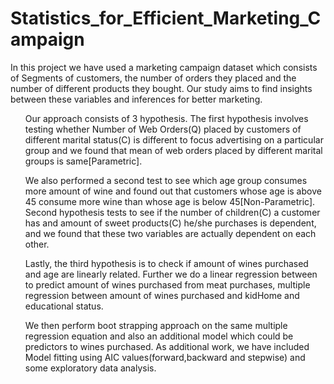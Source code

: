 # Statistics_for_Efficient_Marketing_Campaign
In this project we have used a marketing campaign dataset which consists of Segments of customers, the number of orders they placed and the number of different products they bought. Our study aims to find insights between these variables and inferences for better marketing. 
<br>
<ol>Our approach consists of 3 hypothesis. The first hypothesis involves testing whether Number of Web Orders(Q) placed by customers of different marital status(C) is different to focus advertising on a particular group and we found that mean of web orders placed by different marital groups is same[Parametric].</ol>
<ol>We also performed a second test to see which age group consumes more amount of wine and found out that customers whose age is above 45 consume more wine than whose age is below 45[Non-Parametric]. Second hypothesis tests to see if the number of children(C) a customer has and amount of sweet products(C) he/she purchases is dependent, and we found that these two variables are actually dependent on each other. </ol>
<ol>Lastly, the third hypothesis is to check if amount of wines purchased and age are linearly related. Further we do a linear regression between to predict amount of wines purchased from meat purchases, multiple regression between amount of wines purchased and kidHome and educational status.</ol>
<ol>We then perform boot strapping approach on the same multiple regression equation and also an additional model which could be predictors to wines purchased. As additional work, we have included Model fitting using AIC values(forward,backward and stepwise) and some exploratory data analysis.</ol>

